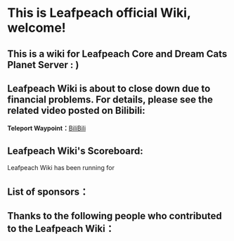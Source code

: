# This is Leafpeach official Wiki, welcome!

## This is a wiki for Leafpeach Core and Dream Cats Planet Server : )
## Leafpeach Wiki is about to close down due to financial problems. For details, please see the related video posted on Bilibili:
**Teleport Waypoint：**[BiliBili](https://www.bilibili.com/video/BV1GJ411x7h7/ "Teleport Waypoint For BiliBili")

## Leafpeach Wiki's Scoreboard:
Leafpeach Wiki has been running for<span id="htmer_time"></span><br>

## List of sponsors：

## Thanks to the following people who contributed to the Leafpeach Wiki：